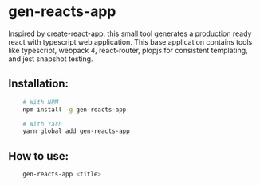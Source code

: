 # gen-reacts-app

Inspired by create-react-app, this small tool generates a production ready react with typescript web application.
This base application contains tools like typescript, webpack 4, react-router, plopjs for consistent templating, and jest snapshot testing.

## Installation:

```bash
    # With NPM
    npm install -g gen-reacts-app

    # With Yarn
    yarn global add gen-reacts-app
```

## How to use:

```bash
    gen-reacts-app <title>
```
